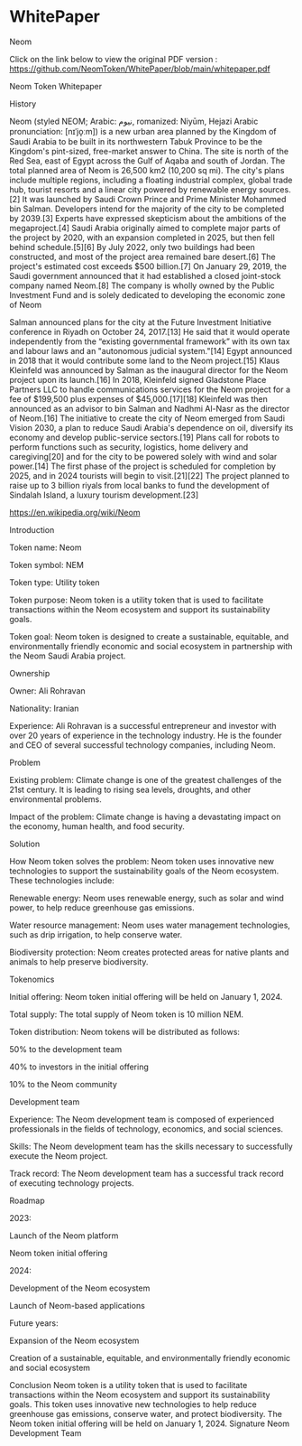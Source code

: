 # WhitePaper
Neom

Click on the link below to view the original PDF version : 
https://github.com/NeomToken/WhitePaper/blob/main/whitepaper.pdf

 
Neom Token Whitepaper

History

Neom (styled NEOM; Arabic: نيوم, romanized: Niyūm, Hejazi Arabic pronunciation: [nɪˈjo̞ːm]) is a new urban area planned by the Kingdom of Saudi Arabia to be built in its northwestern Tabuk Province to be the Kingdom's pint-sized, free-market answer to China. The site is north of the Red Sea, east of Egypt across the Gulf of Aqaba and south of Jordan. The total planned area of Neom is 26,500 km2 (10,200 sq mi). The city's plans include multiple regions, including a floating industrial complex, global trade hub, tourist resorts and a linear city powered by renewable energy sources.[2] It was launched by Saudi Crown Prince and Prime Minister Mohammed bin Salman.
Developers intend for the majority of the city to be completed by 2039.[3] Experts have expressed skepticism about the ambitions of the megaproject.[4] Saudi Arabia originally aimed to complete major parts of the project by 2020, with an expansion completed in 2025, but then fell behind schedule.[5][6] By July 2022, only two buildings had been constructed, and most of the project area remained bare desert.[6]
The project's estimated cost exceeds $500 billion.[7] On January 29, 2019, the Saudi government announced that it had established a closed joint-stock company named Neom.[8] The company is wholly owned by the Public Investment Fund and is solely dedicated to developing the economic zone of Neom

Salman announced plans for the city at the Future Investment Initiative conference in Riyadh on October 24, 2017.[13] He said that it would operate independently from the “existing governmental framework” with its own tax and labour laws and an "autonomous judicial system."[14] Egypt announced in 2018 that it would contribute some land to the Neom project.[15]
Klaus Kleinfeld was announced by Salman as the inaugural director for the Neom project upon its launch.[16] In 2018, Kleinfeld signed Gladstone Place Partners LLC to handle communications services for the Neom project for a fee of $199,500 plus expenses of $45,000.[17][18] Kleinfeld was then announced as an advisor to bin Salman and Nadhmi Al-Nasr as the director of Neom.[16]
The initiative to create the city of Neom emerged from Saudi Vision 2030, a plan to reduce Saudi Arabia's dependence on oil, diversify its economy and develop public-service sectors.[19] Plans call for robots to perform functions such as security, logistics, home delivery and caregiving[20] and for the city to be powered solely with wind and solar power.[14] The first phase of the project is scheduled for completion by 2025, and in 2024 tourists will begin to visit.[21][22] The project planned to raise up to 3 billion riyals from local banks to fund the development of Sindalah Island, a luxury tourism development.[23]

https://en.wikipedia.org/wiki/Neom



Introduction

Token name: Neom

Token symbol: NEM

Token type: Utility token

Token purpose: Neom token is a utility token that is used to facilitate transactions within the Neom ecosystem and support its sustainability goals.

Token goal: Neom token is designed to create a sustainable, equitable, and environmentally friendly economic and social ecosystem in partnership with the Neom Saudi Arabia project.

Ownership

Owner: Ali Rohravan

Nationality: Iranian

Experience: Ali Rohravan is a successful entrepreneur and investor with over 20 years of experience in the technology industry. He is the founder and CEO of several successful technology companies, including Neom.


Problem

Existing problem: Climate change is one of the greatest challenges of the 21st century. It is leading to rising sea levels, droughts, and other environmental problems.

Impact of the problem: Climate change is having a devastating impact on the economy, human health, and food security.




Solution

How Neom token solves the problem: Neom token uses innovative new technologies to support the sustainability goals of the Neom ecosystem. These technologies include:

Renewable energy: Neom uses renewable energy, such as solar and wind power, to help reduce greenhouse gas emissions.

Water resource management: Neom uses water management technologies, such as drip irrigation, to help conserve water.

Biodiversity protection: Neom creates protected areas for native plants and animals to help preserve biodiversity.

Tokenomics

Initial offering: Neom token initial offering will be held on January 1, 2024.

Total supply: The total supply of Neom token is 10 million NEM.

Token distribution: Neom tokens will be distributed as follows:

50% to the development team

40% to investors in the initial offering

10% to the Neom community

Development team

Experience: The Neom development team is composed of experienced professionals in the fields of technology, economics, and social sciences.

Skills: The Neom development team has the skills necessary to successfully execute the Neom project.

Track record: The Neom development team has a successful track record of executing technology projects.

Roadmap

2023:

Launch of the Neom platform

Neom token initial offering

2024:

Development of the Neom ecosystem

Launch of Neom-based applications

Future years:

Expansion of the Neom ecosystem

Creation of a sustainable, equitable, and environmentally friendly economic and social ecosystem

Conclusion
Neom token is a utility token that is used to facilitate transactions within the Neom ecosystem and support its sustainability goals. This token uses innovative new technologies to help reduce greenhouse gas emissions, conserve water, and protect biodiversity. The Neom token initial offering will be held on January 1, 2024.
Signature
Neom Development Team
